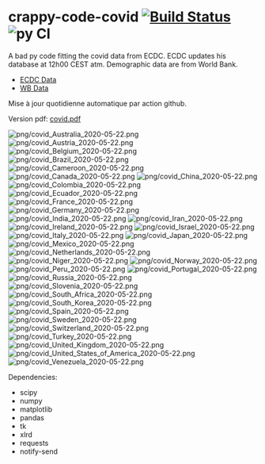 # crappy-code-covid [![Build Status](https://cloud.drone.io/api/badges/a-lemonnier/crappy-code-covid/status.svg)](https://cloud.drone.io/a-lemonnier/crappy-code-covid) ![py CI](https://github.com/a-lemonnier/crappy-code-covid/workflows/py%20CI/badge.svg)
 
A bad py code fitting the covid data from ECDC. ECDC updates his database at 12h00 CEST atm. Demographic data are from World Bank.
 
- [ECDC Data](https://www.ecdc.europa.eu/en/publications-data/download-todays-data-geographic-distribution-covid-19-cases-worldwide)
- [WB Data](https://data.worldbank.org/indicator/sp.pop.totl)
 
 
Mise à jour quotidienne automatique par action github.
 
Version pdf: [covid.pdf](https://github.com/a-lemonnier/crappy-code-covid/raw/master/covid.pdf)
 
![png/covid_Australia_2020-05-22.png](png/covid_Australia_2020-05-22.png)
![png/covid_Austria_2020-05-22.png](png/covid_Austria_2020-05-22.png)
![png/covid_Belgium_2020-05-22.png](png/covid_Belgium_2020-05-22.png)
![png/covid_Brazil_2020-05-22.png](png/covid_Brazil_2020-05-22.png)
![png/covid_Cameroon_2020-05-22.png](png/covid_Cameroon_2020-05-22.png)
![png/covid_Canada_2020-05-22.png](png/covid_Canada_2020-05-22.png)
![png/covid_China_2020-05-22.png](png/covid_China_2020-05-22.png)
![png/covid_Colombia_2020-05-22.png](png/covid_Colombia_2020-05-22.png)
![png/covid_Ecuador_2020-05-22.png](png/covid_Ecuador_2020-05-22.png)
![png/covid_France_2020-05-22.png](png/covid_France_2020-05-22.png)
![png/covid_Germany_2020-05-22.png](png/covid_Germany_2020-05-22.png)
![png/covid_India_2020-05-22.png](png/covid_India_2020-05-22.png)
![png/covid_Iran_2020-05-22.png](png/covid_Iran_2020-05-22.png)
![png/covid_Ireland_2020-05-22.png](png/covid_Ireland_2020-05-22.png)
![png/covid_Israel_2020-05-22.png](png/covid_Israel_2020-05-22.png)
![png/covid_Italy_2020-05-22.png](png/covid_Italy_2020-05-22.png)
![png/covid_Japan_2020-05-22.png](png/covid_Japan_2020-05-22.png)
![png/covid_Mexico_2020-05-22.png](png/covid_Mexico_2020-05-22.png)
![png/covid_Netherlands_2020-05-22.png](png/covid_Netherlands_2020-05-22.png)
![png/covid_Niger_2020-05-22.png](png/covid_Niger_2020-05-22.png)
![png/covid_Norway_2020-05-22.png](png/covid_Norway_2020-05-22.png)
![png/covid_Peru_2020-05-22.png](png/covid_Peru_2020-05-22.png)
![png/covid_Portugal_2020-05-22.png](png/covid_Portugal_2020-05-22.png)
![png/covid_Russia_2020-05-22.png](png/covid_Russia_2020-05-22.png)
![png/covid_Slovenia_2020-05-22.png](png/covid_Slovenia_2020-05-22.png)
![png/covid_South_Africa_2020-05-22.png](png/covid_South_Africa_2020-05-22.png)
![png/covid_South_Korea_2020-05-22.png](png/covid_South_Korea_2020-05-22.png)
![png/covid_Spain_2020-05-22.png](png/covid_Spain_2020-05-22.png)
![png/covid_Sweden_2020-05-22.png](png/covid_Sweden_2020-05-22.png)
![png/covid_Switzerland_2020-05-22.png](png/covid_Switzerland_2020-05-22.png)
![png/covid_Turkey_2020-05-22.png](png/covid_Turkey_2020-05-22.png)
![png/covid_United_Kingdom_2020-05-22.png](png/covid_United_Kingdom_2020-05-22.png)
![png/covid_United_States_of_America_2020-05-22.png](png/covid_United_States_of_America_2020-05-22.png)
![png/covid_Venezuela_2020-05-22.png](png/covid_Venezuela_2020-05-22.png)
 
Dependencies:
- scipy
- numpy
- matplotlib
- pandas
- tk
- xlrd
- requests
- notify-send

